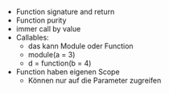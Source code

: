 * Function signature and return
* Function purity
* immer call by value
* Callables:
  * das kann Module oder Function
  * module(a = 3)
  * d = function(b = 4)
* Function haben eigenen Scope
  * Können nur auf die Parameter zugreifen